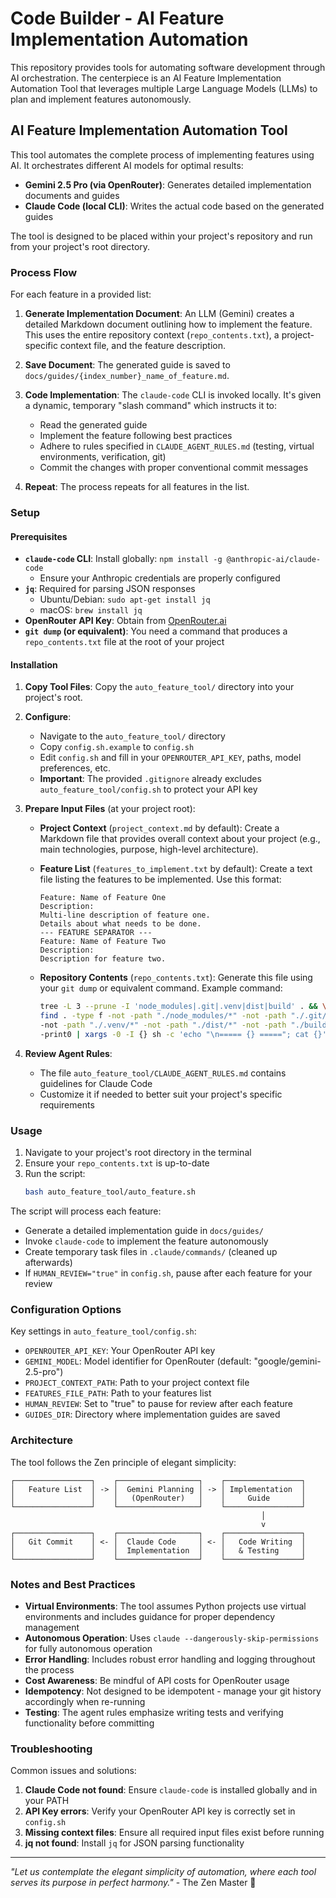 # Code Builder - AI Feature Implementation Automation

This repository provides tools for automating software development through AI orchestration. The centerpiece is an AI Feature Implementation Automation Tool that leverages multiple Large Language Models (LLMs) to plan and implement features autonomously.

## AI Feature Implementation Automation Tool

This tool automates the complete process of implementing features using AI. It orchestrates different AI models for optimal results:
- **Gemini 2.5 Pro (via OpenRouter)**: Generates detailed implementation documents and guides
- **Claude Code (local CLI)**: Writes the actual code based on the generated guides

The tool is designed to be placed within your project's repository and run from your project's root directory.

### Process Flow

For each feature in a provided list:

1. **Generate Implementation Document**: An LLM (Gemini) creates a detailed Markdown document outlining how to implement the feature. This uses the entire repository context (`repo_contents.txt`), a project-specific context file, and the feature description.

2. **Save Document**: The generated guide is saved to `docs/guides/{index_number}_name_of_feature.md`.

3. **Code Implementation**: The `claude-code` CLI is invoked locally. It's given a dynamic, temporary "slash command" which instructs it to:
   - Read the generated guide
   - Implement the feature following best practices
   - Adhere to rules specified in `CLAUDE_AGENT_RULES.md` (testing, virtual environments, verification, git)
   - Commit the changes with proper conventional commit messages

4. **Repeat**: The process repeats for all features in the list.

### Setup

#### Prerequisites

- **`claude-code` CLI**: Install globally: `npm install -g @anthropic-ai/claude-code`
  - Ensure your Anthropic credentials are properly configured
- **`jq`**: Required for parsing JSON responses
  - Ubuntu/Debian: `sudo apt-get install jq`
  - macOS: `brew install jq`
- **OpenRouter API Key**: Obtain from [OpenRouter.ai](https://openrouter.ai)
- **`git dump` (or equivalent)**: You need a command that produces a `repo_contents.txt` file at the root of your project

#### Installation

1. **Copy Tool Files**: Copy the `auto_feature_tool/` directory into your project's root.

2. **Configure**: 
   - Navigate to the `auto_feature_tool/` directory
   - Copy `config.sh.example` to `config.sh`
   - Edit `config.sh` and fill in your `OPENROUTER_API_KEY`, paths, model preferences, etc.
   - **Important**: The provided `.gitignore` already excludes `auto_feature_tool/config.sh` to protect your API key

3. **Prepare Input Files** (at your project root):

   - **Project Context** (`project_context.md` by default): Create a Markdown file that provides overall context about your project (e.g., main technologies, purpose, high-level architecture).

   - **Feature List** (`features_to_implement.txt` by default): Create a text file listing the features to be implemented. Use this format:
     ```text
     Feature: Name of Feature One
     Description:
     Multi-line description of feature one.
     Details about what needs to be done.
     --- FEATURE SEPARATOR ---
     Feature: Name of Feature Two
     Description:
     Description for feature two.
     ```

   - **Repository Contents** (`repo_contents.txt`): Generate this file using your `git dump` or equivalent command. Example command:
     ```bash
     tree -L 3 --prune -I 'node_modules|.git|.venv|dist|build' . && \
     find . -type f -not -path "./node_modules/*" -not -path "./.git/*" \
     -not -path "./.venv/*" -not -path "./dist/*" -not -path "./build/*" \
     -print0 | xargs -0 -I {} sh -c 'echo "\n===== {} ====="; cat {}'
     ```

4. **Review Agent Rules**: 
   - The file `auto_feature_tool/CLAUDE_AGENT_RULES.md` contains guidelines for Claude Code
   - Customize it if needed to better suit your project's specific requirements

### Usage

1. Navigate to your project's root directory in the terminal
2. Ensure your `repo_contents.txt` is up-to-date
3. Run the script:
   ```bash
   bash auto_feature_tool/auto_feature.sh
   ```

The script will process each feature:
- Generate a detailed implementation guide in `docs/guides/`
- Invoke `claude-code` to implement the feature autonomously
- Create temporary task files in `.claude/commands/` (cleaned up afterwards)
- If `HUMAN_REVIEW="true"` in `config.sh`, pause after each feature for your review

### Configuration Options

Key settings in `auto_feature_tool/config.sh`:

- `OPENROUTER_API_KEY`: Your OpenRouter API key
- `GEMINI_MODEL`: Model identifier for OpenRouter (default: "google/gemini-2.5-pro")
- `PROJECT_CONTEXT_PATH`: Path to your project context file
- `FEATURES_FILE_PATH`: Path to your features list
- `HUMAN_REVIEW`: Set to "true" to pause for review after each feature
- `GUIDES_DIR`: Directory where implementation guides are saved

### Architecture

The tool follows the Zen principle of elegant simplicity:

```
┌─────────────────┐    ┌──────────────────┐    ┌─────────────────┐
│   Feature List  │ -> │  Gemini Planning │ -> │ Implementation  │
│                 │    │   (OpenRouter)   │    │     Guide       │
└─────────────────┘    └──────────────────┘    └─────────────────┘
                                                        │
                                                        v
┌─────────────────┐    ┌──────────────────┐    ┌─────────────────┐
│   Git Commit    │ <- │  Claude Code     │ <- │   Code Writing  │
│                 │    │  Implementation  │    │   & Testing     │
└─────────────────┘    └──────────────────┘    └─────────────────┘
```

### Notes and Best Practices

- **Virtual Environments**: The tool assumes Python projects use virtual environments and includes guidance for proper dependency management
- **Autonomous Operation**: Uses `claude --dangerously-skip-permissions` for fully autonomous operation
- **Error Handling**: Includes robust error handling and logging throughout the process
- **Cost Awareness**: Be mindful of API costs for OpenRouter usage
- **Idempotency**: Not designed to be idempotent - manage your git history accordingly when re-running
- **Testing**: The agent rules emphasize writing tests and verifying functionality before committing

### Troubleshooting

Common issues and solutions:

1. **Claude Code not found**: Ensure `claude-code` is installed globally and in your PATH
2. **API Key errors**: Verify your OpenRouter API key is correctly set in `config.sh`
3. **Missing context files**: Ensure all required input files exist before running
4. **jq not found**: Install `jq` for JSON parsing functionality

---

*"Let us contemplate the elegant simplicity of automation, where each tool serves its purpose in perfect harmony."* - The Zen Master 🧘
